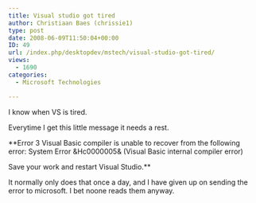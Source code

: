 ```yaml
---
title: Visual studio got tired
author: Christiaan Baes (chrissie1)
type: post
date: 2008-06-09T11:50:04+00:00
ID: 49
url: /index.php/desktopdev/mstech/visual-studio-got-tired/
views:
  - 1690
categories:
  - Microsoft Technologies

---
```

I know when VS is tired.

Everytime I get this little message it needs a rest.

**Error 3 Visual Basic compiler is unable to recover from the following error: System Error &Hc0000005& (Visual Basic internal compiler error)
  
Save your work and restart Visual Studio.** 

It normally only does that once a day, and I have given up on sending the error to microsoft. I bet noone reads them anyway.